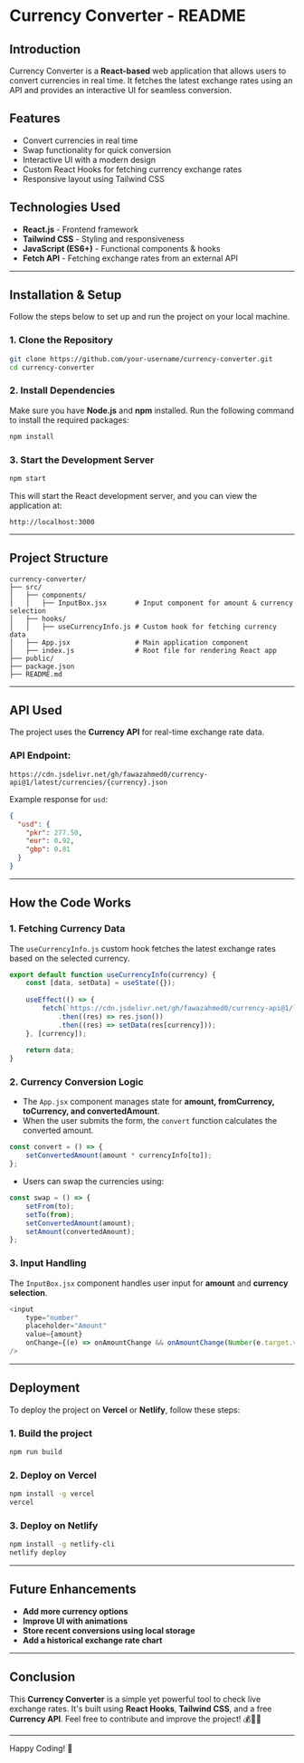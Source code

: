 # Currency Converter - README

## Introduction
Currency Converter is a **React-based** web application that allows users to convert currencies in real time. It fetches the latest exchange rates using an API and provides an interactive UI for seamless conversion.

## Features
- Convert currencies in real time
- Swap functionality for quick conversion
- Interactive UI with a modern design
- Custom React Hooks for fetching currency exchange rates
- Responsive layout using Tailwind CSS

## Technologies Used
- **React.js** - Frontend framework
- **Tailwind CSS** - Styling and responsiveness
- **JavaScript (ES6+)** - Functional components & hooks
- **Fetch API** - Fetching exchange rates from an external API

---
## Installation & Setup
Follow the steps below to set up and run the project on your local machine.

### 1. Clone the Repository
```sh
git clone https://github.com/your-username/currency-converter.git
cd currency-converter
```

### 2. Install Dependencies
Make sure you have **Node.js** and **npm** installed. Run the following command to install the required packages:
```sh
npm install
```

### 3. Start the Development Server
```sh
npm start
```
This will start the React development server, and you can view the application at:
```
http://localhost:3000
```

---
## Project Structure
```
currency-converter/
├── src/
│   ├── components/
│   │   ├── InputBox.jsx       # Input component for amount & currency selection
│   ├── hooks/
│   │   ├── useCurrencyInfo.js # Custom hook for fetching currency data
│   ├── App.jsx                # Main application component
│   ├── index.js               # Root file for rendering React app
├── public/
├── package.json
├── README.md
```

---
## API Used
The project uses the **Currency API** for real-time exchange rate data.

### API Endpoint:
```
https://cdn.jsdelivr.net/gh/fawazahmed0/currency-api@1/latest/currencies/{currency}.json
```

Example response for `usd`:
```json
{
  "usd": {
    "pkr": 277.50,
    "eur": 0.92,
    "gbp": 0.81
  }
}
```

---
## How the Code Works

### 1. Fetching Currency Data
The `useCurrencyInfo.js` custom hook fetches the latest exchange rates based on the selected currency.
```js
export default function useCurrencyInfo(currency) {
    const [data, setData] = useState({});
    
    useEffect(() => {
        fetch(`https://cdn.jsdelivr.net/gh/fawazahmed0/currency-api@1/latest/currencies/${currency}.json`)
            .then((res) => res.json())
            .then((res) => setData(res[currency]));
    }, [currency]);
    
    return data;
}
```

### 2. Currency Conversion Logic
- The `App.jsx` component manages state for **amount, fromCurrency, toCurrency, and convertedAmount**.
- When the user submits the form, the `convert` function calculates the converted amount.
```js
const convert = () => {
    setConvertedAmount(amount * currencyInfo[to]);
};
```

- Users can swap the currencies using:
```js
const swap = () => {
    setFrom(to);
    setTo(from);
    setConvertedAmount(amount);
    setAmount(convertedAmount);
};
```

### 3. Input Handling
The `InputBox.jsx` component handles user input for **amount** and **currency selection**.
```js
<input
    type="number"
    placeholder="Amount"
    value={amount}
    onChange={(e) => onAmountChange && onAmountChange(Number(e.target.value))}
/>
```

---
## Deployment
To deploy the project on **Vercel** or **Netlify**, follow these steps:

### 1. Build the project
```sh
npm run build
```

### 2. Deploy on Vercel
```sh
npm install -g vercel
vercel
```

### 3. Deploy on Netlify
```sh
npm install -g netlify-cli
netlify deploy
```

---
## Future Enhancements
- **Add more currency options**
- **Improve UI with animations**
- **Store recent conversions using local storage**
- **Add a historical exchange rate chart**

---
## Conclusion
This **Currency Converter** is a simple yet powerful tool to check live exchange rates. It's built using **React Hooks**, **Tailwind CSS**, and a free **Currency API**. Feel free to contribute and improve the project! 💰💱🚀

---

Happy Coding! 🎉


